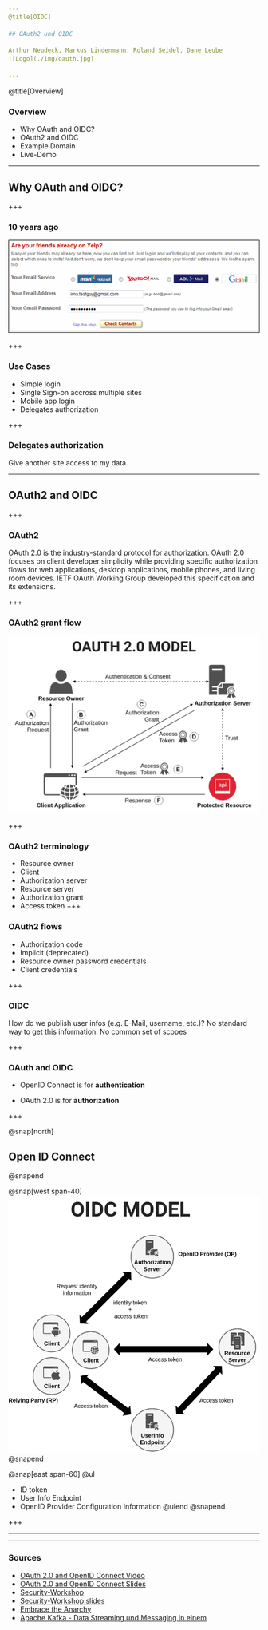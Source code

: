 ```yaml
---
@title[OIDC]

## OAuth2 und OIDC 

Arthur Neudeck, Markus Lindenmann, Roland Seidel, Dane Leube
![Logo](./img/oauth.jpg)

---
```

@title[Overview]
### Overview
* Why OAuth and OIDC?
* OAuth2 and OIDC
* Example Domain
* Live-Demo 

---

## Why OAuth and OIDC?

+++

### 10 years ago

![yelp](./img/yelp.png)

+++

### Use Cases

* Simple login
* Single Sign-on accross multiple sites 
* Mobile app login
* Delegates authorization


+++

### Delegates authorization

Give another site access to my data.

---

## OAuth2 and OIDC

+++

### OAuth2

OAuth 2.0 is the industry-standard protocol for authorization. OAuth 2.0 focuses on client developer simplicity while providing specific authorization flows for web applications, desktop applications, mobile phones, and living room devices. IETF OAuth Working Group developed this specification and its extensions.

+++

### OAuth2 grant flow

![oauth2](./img/oauth2.png)

+++

### OAuth2 terminology

* Resource owner
* Client
* Authorization server
* Resource server
* Authorization grant
* Access token
+++

### OAuth2 flows

* Authorization code
* Implicit (deprecated)
* Resource owner password credentials
* Client credentials

+++

### OIDC

How do we publish user infos (e.g. E-Mail, username, etc.)? No standard way to get this information.
No common set of scopes

+++

### OAuth and OIDC

* OpenID Connect is for **authentication**

* OAuth 2.0 is for **authorization**

+++

@snap[north]
## Open ID Connect
@snapend

@snap[west span-40]
![oidc](./img/oidc.png)
@snapend

@snap[east span-60]
@ul
- ID token
- User Info Endpoint
- OpenID Provider Configuration Information
@ulend
@snapend

+++

---

---

### Sources
* [OAuth 2.0 and OpenID Connect Video](https://www.youtube.com/watch?v=996OiexHze0)
* [OAuth 2.0 and OpenID Connect Slides](https://speakerdeck.com/nbarbettini/oauth-and-openid-connect-in-plain-english)
* [Security-Workshop](https://github.com/andifalk/secure-oauth2-oidc-workshop)
* [Security-Workshop slides](https://andifalk.github.io/oidc-workshop-spring-io-2019/#/)
* [Embrace the Anarchy](https://www.ittage.informatik-aktuell.de)
* [Apache Kafka - Data Streaming und Messaging in einem](https://www.ittage.informatik-aktuell.de)





